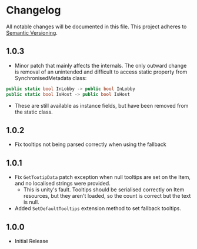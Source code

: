 # Changelog

All notable changes will be documented in this file.
This project adheres to [Semantic Versioning](https://semver.org/spec/v2.0.0.html).

## 1.0.3
- Minor patch that mainly affects the internals. The only outward change is removal of an unintended and difficult to access static property from SynchronisedMetadata class:
```csharp
public static bool InLobby -> public bool InLobby
public static bool IsHost -> public bool IsHost
```
  - These are still available as instance fields, but have been removed from the static class.

## 1.0.2
- Fix tooltips not being parsed correctly when using the fallback

## 1.0.1
- Fix `GetTootipData` patch exception when null tooltips are set on the Item, and no localised strings were provided.
  - This is unity's fault. Tooltips should be serialised correctly on Item resources, but they aren't loaded, so the count is correct but the text is null.
- Added `SetDefaultTooltips` extension method to set fallback tooltips.

## 1.0.0
- Initial Release